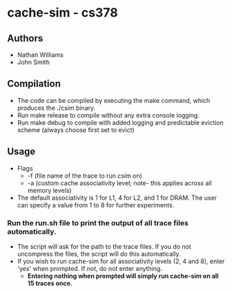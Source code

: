 # cache-sim - cs378
## Authors
- Nathan Williams
- John Smith

## Compilation
- The code can be compiled by executing the make command, which produces the ./csim binary.
- Run make release to compile without any extra console logging.
- Run make debug to compile with added logging and predictable eviction scheme (always choose first set to evict)

## Usage
- Flags
  - -f (file name of the trace to run csim on)
  - -a (custom cache associativity level; note- this applies across all memory levels)
- The default associativity is 1 for L1, 4 for L2, and 1 for DRAM. The user can specify a value from 1 to 8 for further experiments.

### Run the run.sh file to print the output of all trace files automatically.
- The script will ask for the path to the trace files. If you do not uncompress the files, the script will do this automatically.
- If you wish to run cache-sim for all associativity levels (2, 4 and 8), enter 'yes' when prompted. If not, do not enter anything.
  -  __Entering nothing when prompted will simply run cache-sim on all 15 traces once.__